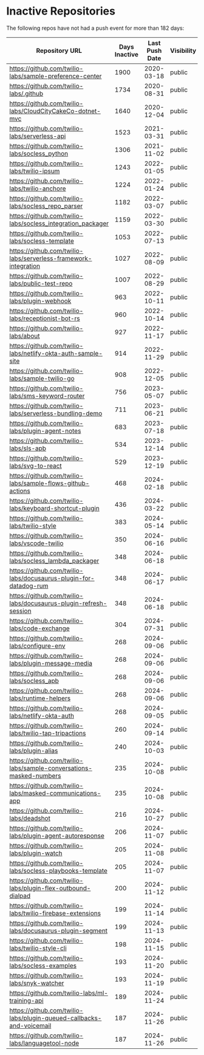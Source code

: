 # Inactive Repositories

The following repos have not had a push event for more than 182 days:

| Repository URL | Days Inactive | Last Push Date | Visibility |
| --- | --- | --- | --- |
| https://github.com/twilio-labs/sample-preference-center | 1900 | 2020-03-18 | public |
| https://github.com/twilio-labs/.github | 1734 | 2020-08-31 | public |
| https://github.com/twilio-labs/CloudCityCakeCo-dotnet-mvc | 1640 | 2020-12-04 | public |
| https://github.com/twilio-labs/serverless-api | 1523 | 2021-03-31 | public |
| https://github.com/twilio-labs/socless_python | 1306 | 2021-11-02 | public |
| https://github.com/twilio-labs/twilio-ipsum | 1243 | 2022-01-05 | public |
| https://github.com/twilio-labs/twilio-anchore | 1224 | 2022-01-24 | public |
| https://github.com/twilio-labs/socless_repo_parser | 1182 | 2022-03-07 | public |
| https://github.com/twilio-labs/socless_integration_packager | 1159 | 2022-03-30 | public |
| https://github.com/twilio-labs/socless-template | 1053 | 2022-07-13 | public |
| https://github.com/twilio-labs/serverless-framework-integration | 1027 | 2022-08-09 | public |
| https://github.com/twilio-labs/public-test-repo | 1007 | 2022-08-29 | public |
| https://github.com/twilio-labs/plugin-webhook | 963 | 2022-10-11 | public |
| https://github.com/twilio-labs/receptionist-bot-rs | 960 | 2022-10-14 | public |
| https://github.com/twilio-labs/about | 927 | 2022-11-17 | public |
| https://github.com/twilio-labs/netlify-okta-auth-sample-site | 914 | 2022-11-29 | public |
| https://github.com/twilio-labs/sample-twilio-go | 908 | 2022-12-05 | public |
| https://github.com/twilio-labs/sms-keyword-router | 756 | 2023-05-07 | public |
| https://github.com/twilio-labs/serverless-bundling-demo | 711 | 2023-06-21 | public |
| https://github.com/twilio-labs/plugin-agent-notes | 683 | 2023-07-18 | public |
| https://github.com/twilio-labs/sls-apb | 534 | 2023-12-14 | public |
| https://github.com/twilio-labs/svg-to-react | 529 | 2023-12-19 | public |
| https://github.com/twilio-labs/sample-flows-github-actions | 468 | 2024-02-18 | public |
| https://github.com/twilio-labs/keyboard-shortcut-plugin | 436 | 2024-03-22 | public |
| https://github.com/twilio-labs/twilio-style | 383 | 2024-05-14 | public |
| https://github.com/twilio-labs/vscode-twilio | 350 | 2024-06-16 | public |
| https://github.com/twilio-labs/socless_lambda_packager | 348 | 2024-06-18 | public |
| https://github.com/twilio-labs/docusaurus-plugin-for-datadog-rum | 348 | 2024-06-17 | public |
| https://github.com/twilio-labs/docusaurus-plugin-refresh-session | 348 | 2024-06-18 | public |
| https://github.com/twilio-labs/code-exchange | 304 | 2024-07-31 | public |
| https://github.com/twilio-labs/configure-env | 268 | 2024-09-06 | public |
| https://github.com/twilio-labs/plugin-message-media | 268 | 2024-09-06 | public |
| https://github.com/twilio-labs/socless_apb | 268 | 2024-09-06 | public |
| https://github.com/twilio-labs/runtime-helpers | 268 | 2024-09-06 | public |
| https://github.com/twilio-labs/netlify-okta-auth | 268 | 2024-09-05 | public |
| https://github.com/twilio-labs/twilio-tap-tripactions | 260 | 2024-09-14 | public |
| https://github.com/twilio-labs/plugin-alias | 240 | 2024-10-03 | public |
| https://github.com/twilio-labs/sample-conversations-masked-numbers | 235 | 2024-10-08 | public |
| https://github.com/twilio-labs/masked-communications-app | 235 | 2024-10-08 | public |
| https://github.com/twilio-labs/deadshot | 216 | 2024-10-27 | public |
| https://github.com/twilio-labs/plugin-agent-autoresponse | 206 | 2024-11-07 | public |
| https://github.com/twilio-labs/plugin-watch | 205 | 2024-11-08 | public |
| https://github.com/twilio-labs/socless-playbooks-template | 205 | 2024-11-07 | public |
| https://github.com/twilio-labs/plugin-flex-outbound-dialpad | 200 | 2024-11-12 | public |
| https://github.com/twilio-labs/twilio-firebase-extensions | 199 | 2024-11-14 | public |
| https://github.com/twilio-labs/docusaurus-plugin-segment | 199 | 2024-11-13 | public |
| https://github.com/twilio-labs/twilio-style-cli | 198 | 2024-11-15 | public |
| https://github.com/twilio-labs/socless-examples | 193 | 2024-11-20 | public |
| https://github.com/twilio-labs/snyk-watcher | 193 | 2024-11-19 | public |
| https://github.com/twilio-labs/ml-training-api | 189 | 2024-11-24 | public |
| https://github.com/twilio-labs/plugin-queued-callbacks-and-voicemail | 187 | 2024-11-26 | public |
| https://github.com/twilio-labs/languagetool-node | 187 | 2024-11-26 | public |

